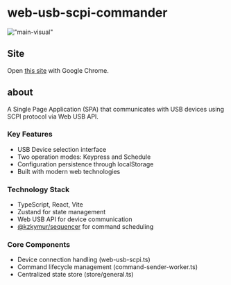 # web-usb-scpi-commander

!["main-visual"]("https://raw.githubusercontent.com/kzkymur/web-usb-serial-commander/refs/heads/main/public/main-visual.png")

## Site

Open [this site](https://kzkymur.github.io/web-usb-scpi-commander/) with Google Chrome.

## about

A Single Page Application (SPA) that communicates with USB devices using SCPI protocol via Web USB API.

### Key Features
- USB Device selection interface
- Two operation modes: Keypress and Schedule
- Configuration persistence through localStorage
- Built with modern web technologies

### Technology Stack
- TypeScript, React, Vite
- Zustand for state management
- Web USB API for device communication
- [@kzkymur/sequencer](https://www.npmjs.com/package/@kzkymur/sequencer) for command scheduling

### Core Components
- Device connection handling (web-usb-scpi.ts)
- Command lifecycle management (command-sender-worker.ts)
- Centralized state store (store/general.ts)
